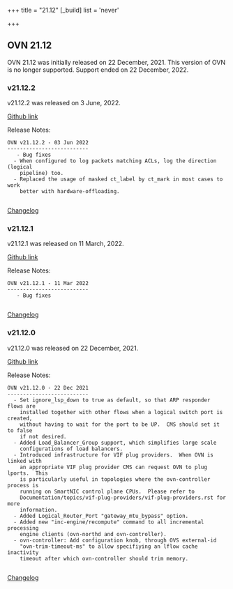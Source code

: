 +++
title = "21.12"
[_build]
  list = 'never'

+++

## OVN 21.12 

OVN 21.12 was initially released on 22 December, 2021. 
This version of OVN is no longer supported. Support ended on 22 December, 2022.

### v21.12.2
v21.12.2 was released on 3 June, 2022.

[Github link](https://github.com/ovn-org/ovn/releases/tag/v21.12.2)

Release Notes:
```
OVN v21.12.2 - 03 Jun 2022
--------------------------
   - Bug fixes
  - When configured to log packets matching ACLs, log the direction (logical
    pipeline) too.
  - Replaced the usage of masked ct_label by ct_mark in most cases to work
    better with hardware-offloading.


```
[Changelog](../changelog_v21.12.2)

### v21.12.1
v21.12.1 was released on 11 March, 2022.

[Github link](https://github.com/ovn-org/ovn/releases/tag/v21.12.1)

Release Notes:
```
OVN v21.12.1 - 11 Mar 2022
--------------------------
   - Bug fixes


```
[Changelog](../changelog_v21.12.1)

### v21.12.0
v21.12.0 was released on 22 December, 2021.

[Github link](https://github.com/ovn-org/ovn/releases/tag/v21.12.0)

Release Notes:
```
OVN v21.12.0 - 22 Dec 2021
--------------------------
  - Set ignore_lsp_down to true as default, so that ARP responder flows are
    installed together with other flows when a logical switch port is created,
    without having to wait for the port to be UP.  CMS should set it to false
    if not desired.
  - Added Load_Balancer_Group support, which simplifies large scale
    configurations of load balancers.
  - Introduced infrastructure for VIF plug providers.  When OVN is linked with
    an appropriate VIF plug provider CMS can request OVN to plug lports.  This
    is particularly useful in topologies where the ovn-controller process is
    running on SmartNIC control plane CPUs.  Please refer to
    Documentation/topics/vif-plug-providers/vif-plug-providers.rst for more
    information.
  - Added Logical_Router_Port "gateway_mtu_bypass" option.
  - Added new "inc-engine/recompute" command to all incremental processing
    engine clients (ovn-northd and ovn-controller).
  - ovn-controller: Add configuration knob, through OVS external-id
    "ovn-trim-timeout-ms" to allow specifiying an lflow cache inactivity
    timeout after which ovn-controller should trim memory.


```
[Changelog](../changelog_v21.12.0)
